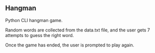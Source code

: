 ## Hangman
Python CLI hangman game.

Random words are collected from the data.txt file, and the user gets 7 attempts to guess the right word.

Once the game has ended, the user is prompted to play again.
